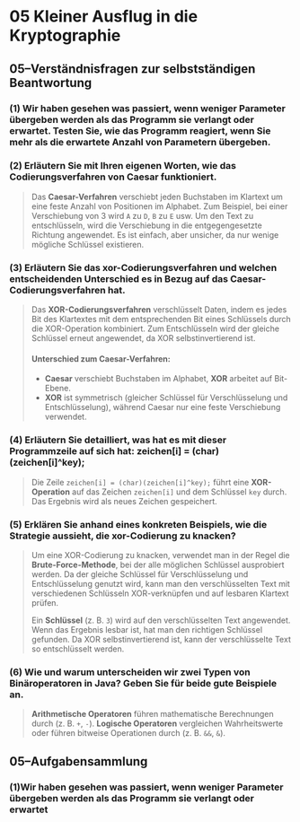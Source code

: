 # 05 Kleiner Ausflug in die Kryptographie
## 05–Verständnisfragen zur selbstständigen Beantwortung
### (1) Wir haben gesehen was passiert, wenn weniger Parameter übergeben werden als das Programm sie verlangt oder erwartet. Testen Sie, wie das Programm reagiert, wenn Sie mehr als die erwartete Anzahl von Parametern übergeben.
### (2) Erläutern Sie mit Ihren eigenen Worten, wie das Codierungsverfahren von Caesar funktioniert.
> Das **Caesar-Verfahren** verschiebt jeden Buchstaben im Klartext um eine feste Anzahl von Positionen im Alphabet. Zum Beispiel, bei einer Verschiebung von 3 wird `A` zu `D`, `B` zu `E` usw. Um den Text zu entschlüsseln, wird die Verschiebung in die entgegengesetzte Richtung angewendet. Es ist einfach, aber unsicher, da nur wenige mögliche Schlüssel existieren.
### (3) Erläutern Sie das xor-Codierungsverfahren und welchen entscheidenden Unterschied es in Bezug auf das Caesar-Codierungsverfahren hat.
> Das **XOR-Codierungsverfahren** verschlüsselt Daten, indem es jedes Bit des Klartextes mit dem entsprechenden Bit eines Schlüssels durch die XOR-Operation kombiniert. Zum Entschlüsseln wird der gleiche Schlüssel erneut angewendet, da XOR selbstinvertierend ist.
> #### Unterschied zum Caesar-Verfahren:
> - **Caesar** verschiebt Buchstaben im Alphabet, **XOR** arbeitet auf Bit-Ebene.
> - **XOR** ist symmetrisch (gleicher Schlüssel für Verschlüsselung und Entschlüsselung), während Caesar nur eine feste Verschiebung verwendet.
### (4) Erläutern Sie detailliert, was hat es mit dieser Programmzeile auf sich hat: zeichen[i] = (char)(zeichen[i]^key);
> Die Zeile `zeichen[i] = (char)(zeichen[i]^key);` führt eine **XOR-Operation** auf das Zeichen `zeichen[i]` und dem Schlüssel `key` durch. Das Ergebnis wird als neues Zeichen gespeichert.
### (5) Erklären Sie anhand eines konkreten Beispiels, wie die Strategie aussieht, die xor-Codierung zu knacken?
> Um eine XOR-Codierung zu knacken, verwendet man in der Regel die **Brute-Force-Methode**, bei der alle möglichen Schlüssel ausprobiert werden. Da der gleiche Schlüssel für Verschlüsselung und Entschlüsselung genutzt wird, kann man den verschlüsselten Text mit verschiedenen Schlüsseln XOR-verknüpfen und auf lesbaren Klartext prüfen. 
> 
> Ein **Schlüssel** (z. B. `3`) wird auf den verschlüsselten Text angewendet. Wenn das Ergebnis lesbar ist, hat man den richtigen Schlüssel gefunden. Da XOR selbstinvertierend ist, kann der verschlüsselte Text so entschlüsselt werden.

### (6) Wie und warum unterscheiden wir zwei Typen von Binäroperatoren in Java? Geben Sie für beide gute  Beispiele an.
> **Arithmetische Operatoren** führen mathematische Berechnungen durch (z. B. `+`, `-`).
> **Logische Operatoren** vergleichen Wahrheitswerte oder führen bitweise Operationen durch (z. B. `&&`, `&`).
## 05–Aufgabensammlung
### (1)Wir haben gesehen was passiert, wenn weniger Parameter übergeben werden als das Programm sie verlangt oder erwartet